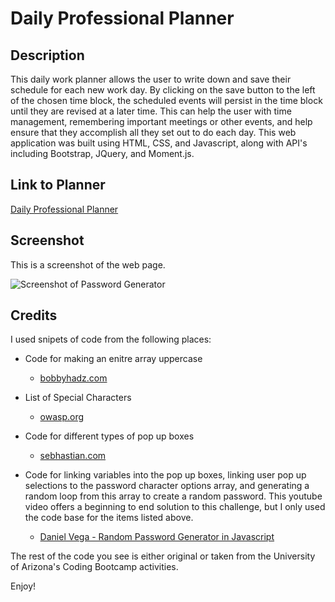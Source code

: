 # Daily Professional Planner

## Description

This daily work planner allows the user to write down and save their schedule for each new work day. By clicking on the save button to the left of the chosen time block, the scheduled events will persist in the time block until they are revised at a later time. This can help the user with time management, remembering important meetings or other events, and help ensure that they accomplish all they set out to do each day. This web application was built using HTML, CSS, and Javascript, along with API's including Bootstrap, JQuery, and Moment.js.

## Link to Planner
[Daily Professional Planner](https://autumnlegere.github.io/topsecretpasswords/)

## Screenshot

This is a screenshot of the web page.

![Screenshot of Password Generator](Screenshot.jpg)

## Credits

I used snipets of code from the following places:

- Code for making an enitre array uppercase <br>

    - [bobbyhadz.com](https://bobbyhadz.com/blog/javascript-convert-all-elements-of-array-to-uppercase#:~:text=To%20convert%20all%20array%20elements,all%20strings%20converted%20to%20uppercase.)

- List of Special Characters <br>

    - [owasp.org](https://owasp.org/www-community/password-special-characters)

- Code for different types of pop up boxes <br>

    - [sebhastian.com](https://sebhastian.com/javascript-confirmation-yes-no/)

- Code for linking variables into the pop up boxes, linking user pop up selections to the password character options array, and generating a random loop from this array to create a random password. This youtube video offers a beginning to end solution to this challenge, but I only used the code base for the items listed above. <br>

    - [Daniel Vega - Random Password Generator in Javascript](https://youtu.be/v2jfGo7ztm8)

The rest of the code you see is either original or taken from the University of Arizona's Coding Bootcamp activities.

Enjoy!
